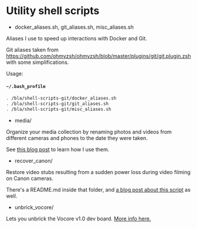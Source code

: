 # Utility shell scripts

* docker_aliases.sh, git_aliases.sh, misc_aliases.sh

Aliases I use to speed up interactions with Docker and Git.

Git aliases taken from https://github.com/ohmyzsh/ohmyzsh/blob/master/plugins/git/git.plugin.zsh
with some simplifications.

Usage:
#### **`~/.bash_profile`**
``` bash
. /bla/shell-scripts-git/docker_aliases.sh
. /bla/shell-scripts-git/git_aliases.sh
. /bla/shell-scripts-git/misc_aliases.sh
```

* media/

Organize your media collection by renaming photos and videos from
different cameras and phones to the date they were taken.

See
[this blog post](https://www.shortn0tes.blogspot.com/2018/11/organize-media-library.html)
to learn how I use them.

* recover_canon/

Restore video stubs resulting from a sudden power loss during video filming on Canon cameras.

There's a README.md inside that folder, and
[a blog post about this script](https://www.shortn0tes.blogspot.com/2019/03/restore-canon-videos.html)
as well.

* unbrick_vocore/

Lets you unbrick the Vocore v1.0 dev board.
[More info here.](https://www.shortn0tes.blogspot.com/2015/11/vocore-tutorial-blinking-led-using.html)
